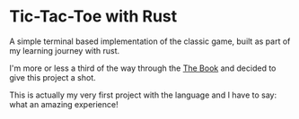 # Tic-Tac-Toe with Rust

A simple terminal based implementation of the classic game, built as part of my learning journey with rust.

I'm more or less a third of the way through the [The Book](https://doc.rust-lang.org/book/title-page.html) and decided to give this project a shot.

This is actually my very first project with the language and I have to say: what an amazing experience!
